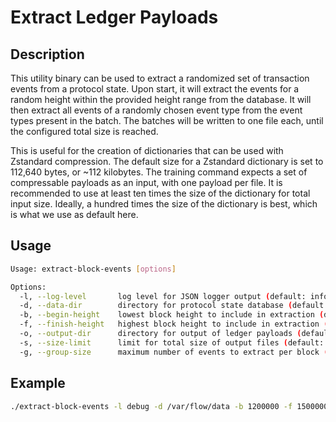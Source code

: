 # Extract Ledger Payloads

## Description

This utility binary can be used to extract a randomized set of transaction events from a protocol state.
Upon start, it will extract the events for a random height within the provided height range from the database.
It will then extract all events of a randomly chosen event type from the event types present in the batch.
The batches will be written to one file each, until the configured total size is reached.

This is useful for the creation of dictionaries that can be used with Zstandard compression.
The default size for a Zstandard dictionary is set to 112,640 bytes, or ~112 kilobytes.
The training command expects a set of compressable payloads as an input, with one payload per file.
It is recommended to use at least ten times the size of the dictionary for total input size.
Ideally, a hundred times the size of the dictionary is best, which is what we use as default here.

## Usage

```sh
Usage: extract-block-events [options]

Options:
  -l, --log-level       log level for JSON logger output (default: info)
  -d, --data-dir        directory for protocol state database (default: data)
  -b, --begin-height    lowest block height to include in extraction (default: 0)
  -f, --finish-height   highest block height to include in extraction (default: 100000000)
  -o, --output-dir      directory for output of ledger payloads (default: events)
  -s, --size-limit      limit for total size of output files (default: 11264000)
  -g, --group-size      maximum number of events to extract per block (default: 100)
```

## Example

```sh
./extract-block-events -l debug -d /var/flow/data -b 1200000 -f 1500000 -o ./events
```